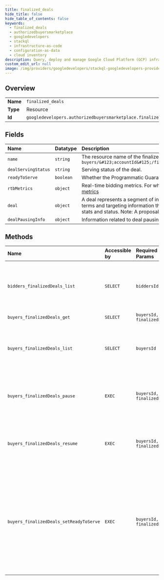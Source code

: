```yaml
---
title: finalized_deals
hide_title: false
hide_table_of_contents: false
keywords:
  - finalized_deals
  - authorizedbuyersmarketplace
  - googledevelopers    
  - stackql
  - infrastructure-as-code
  - configuration-as-data
  - cloud inventory
description: Query, deploy and manage Google Cloud Platform (GCP) infrastructure and resources using SQL
custom_edit_url: null
image: /img/providers/googledevelopers/stackql-googledevelopers-provider-featured-image.png
---
```

  
    

## Overview
<table><tbody>
<tr><td><b>Name</b></td><td><code>finalized_deals</code></td></tr>
<tr><td><b>Type</b></td><td>Resource</td></tr>
<tr><td><b>Id</b></td><td><code>googledevelopers.authorizedbuyersmarketplace.finalized_deals</code></td></tr>
</tbody></table>

## Fields
| Name | Datatype | Description |
|:-----|:---------|:------------|
| `name` | `string` | The resource name of the finalized deal. Format: `buyers/&#123;accountId&#125;/finalizeddeals/&#123;finalizedDealId&#125;` |
| `dealServingStatus` | `string` | Serving status of the deal. |
| `readyToServe` | `boolean` | Whether the Programmatic Guaranteed deal is ready for serving. |
| `rtbMetrics` | `object` | Real-time bidding metrics. For what each metric means refer to [Report metrics](https://support.google.com/adxbuyer/answer/6115195#report-metrics) |
| `deal` | `object` | A deal represents a segment of inventory for displaying ads that contains the terms and targeting information that is used for serving as well as the deal stats and status. Note: A proposal may contain multiple deals. |
| `dealPausingInfo` | `object` | Information related to deal pausing. |
## Methods
| Name | Accessible by | Required Params | Description |
|:-----|:--------------|:----------------|:------------|
| `bidders_finalizedDeals_list` | `SELECT` | `biddersId` | Lists finalized deals. Use the URL path "/v1/buyers/&#123;accountId&#125;/finalizedDeals" to list finalized deals for the current buyer and its clients. Bidders can use the URL path "/v1/bidders/&#123;accountId&#125;/finalizedDeals" to list finalized deals for the bidder, its buyers and all their clients. |
| `buyers_finalizedDeals_get` | `SELECT` | `buyersId, finalizedDealsId` | Gets a finalized deal given its name. |
| `buyers_finalizedDeals_list` | `SELECT` | `buyersId` | Lists finalized deals. Use the URL path "/v1/buyers/&#123;accountId&#125;/finalizedDeals" to list finalized deals for the current buyer and its clients. Bidders can use the URL path "/v1/bidders/&#123;accountId&#125;/finalizedDeals" to list finalized deals for the bidder, its buyers and all their clients. |
| `buyers_finalizedDeals_pause` | `EXEC` | `buyersId, finalizedDealsId` | Pauses serving of the given finalized deal. This call only pauses the serving status, and does not affect other fields of the finalized deal. Calling this method for an already paused deal has no effect. This method only applies to programmatic guaranteed deals. |
| `buyers_finalizedDeals_resume` | `EXEC` | `buyersId, finalizedDealsId` | Resumes serving of the given finalized deal. Calling this method for an running deal has no effect. If a deal is initially paused by the seller, calling this method will not resume serving of the deal until the seller also resumes the deal. This method only applies to programmatic guaranteed deals. |
| `buyers_finalizedDeals_setReadyToServe` | `EXEC` | `buyersId, finalizedDealsId` | Sets the given finalized deal as ready to serve. By default, deals are set as ready to serve as soon as they're finalized. If you want to opt out of the default behavior, and manually indicate that deals are ready to serve, ask your Technical Account Manager to add you to the allowlist. If you choose to use this method, finalized deals belonging to the bidder and its child seats don't start serving until after you call `setReadyToServe`, and after the deals become active. For example, you can use this method to delay receiving bid requests until your creative is ready. This method only applies to programmatic guaranteed deals. |
